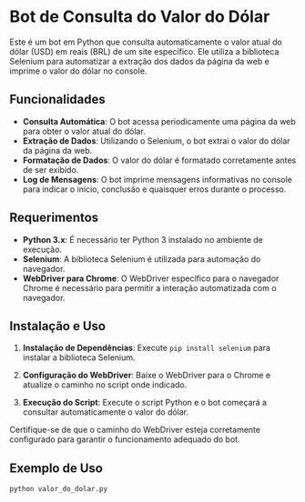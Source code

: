 # Bot de Consulta do Valor do Dólar

Este é um bot em Python que consulta automaticamente o valor atual do dólar (USD) em reais (BRL) de um site específico. Ele utiliza a biblioteca Selenium para automatizar a extração dos dados da página da web e imprime o valor do dólar no console.

## Funcionalidades

- **Consulta Automática**: O bot acessa periodicamente uma página da web para obter o valor atual do dólar.
- **Extração de Dados**: Utilizando o Selenium, o bot extrai o valor do dólar da página da web.
- **Formatação de Dados**: O valor do dólar é formatado corretamente antes de ser exibido.
- **Log de Mensagens**: O bot imprime mensagens informativas no console para indicar o início, conclusão e quaisquer erros durante o processo.

## Requerimentos

- **Python 3.x**: É necessário ter Python 3 instalado no ambiente de execução.
- **Selenium**: A biblioteca Selenium é utilizada para automação do navegador.
- **WebDriver para Chrome**: O WebDriver específico para o navegador Chrome é necessário para permitir a interação automatizada com o navegador.

## Instalação e Uso

1. **Instalação de Dependências**: Execute `pip install selenium` para instalar a biblioteca Selenium.

2. **Configuração do WebDriver**: Baixe o WebDriver para o Chrome e atualize o caminho no script onde indicado.

3. **Execução do Script**: Execute o script Python e o bot começará a consultar automaticamente o valor do dólar.

Certifique-se de que o caminho do WebDriver esteja corretamente configurado para garantir o funcionamento adequado do bot.

## Exemplo de Uso

```bash
python valor_do_dolar.py
